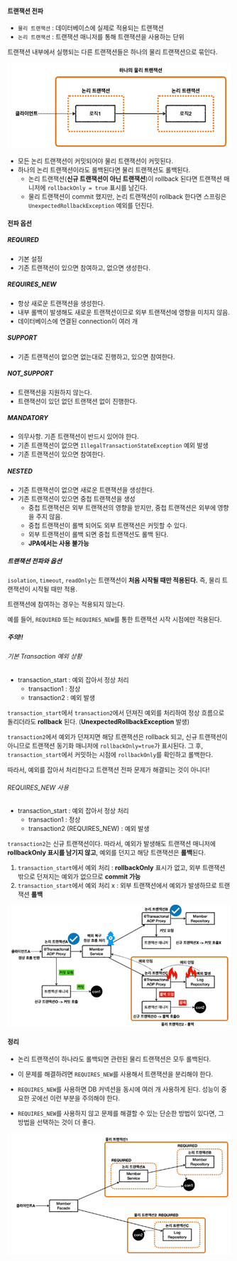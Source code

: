 #### 트랜잭션 전파

- `물리 트랜잭션` : 데이터베이스에 실제로 적용되는 트랜잭션
- `논리 트랜잭션` : 트랜잭션 매니저를 통해 트랜잭션을 사용하는 단위

트랜잭션 내부에서 실행되는 다른 트랜잭션들은 하나의 물리 트랜잭션으로 묶인다.

![image-20240602215436929](../images/image-20240602215436929.png)

- 모든 논리 트랜잭션이 커밋되어야 물리 트랜잭션이 커밋된다.
- 하나의 논리 트랜잭션이라도 롤백된다면 물리 트랜잭션도 롤백된다.
  - 논리 트랜잭션(**신규 트랜잭션이 아닌 트랜잭션**)이 rollback 된다면 트랜잭션 매니저에 `rollbackOnly = true` 표시를 남긴다.
  - 물리 트랜잭션이 commit 했지만, 논리 트랜잭션이 rollback 한다면 스프링은 `UnexpectedRollbackException` 예외를 던진다.



#### 전파 옵션

##### REQUIRED

- 기본 설정
- 기존 트랜잭션이 있으면 참여하고, 없으면 생성한다.



##### REQUIRES_NEW

- 항상 새로운 트랜잭션을 생성한다. 
- 내부 롤백이 발생해도 새로운 트랜잭션이므로 외부 트랜잭션에 영향을 미치지 않음.
- 데이터베이스에 연결된 connection이 여러 개



##### SUPPORT

- 기존 트랜잭션이 없으면 없는대로 진행하고, 있으면 참여한다.



##### NOT_SUPPORT

- 트랜잭션을 지원하지 않는다.
- 트랜잭션이 있던 없던 트랜잭션 없이 진행한다.



##### MANDATORY

- 의무사항. 기존 트랜잭션이 반드시 있어야 한다.
- 기존 트랜잭션이 없으면 `IllegalTransactionStateException` 예외 발생
- 기존 트랜잭션이 있으면 참여한다.



##### NESTED

- 기존 트랜잭션이 없으면 새로운 트랜잭션을 생성한다.
- 기존 트랜잭션이 있으면 중첩 트랜잭션을 생성
  - 중첩 트랜잭션은 외부 트랜잭션의 영향을 받지만, 중첩 트랜잭션은 외부에 영향을 주지 않음.
  - 중첩 트랜잭션이 롤백 되어도 외부 트랜잭션은 커밋할 수 있다.
  - 외부 트랜잭션이 롤백 되면 중첩 트랜잭션도 롤백 된다.
  - **JPA에서는 사용 불가능**



##### 트랜잭션 전파와 옵션

`isolation`, `timeout`, `readOnly`는 트랜잭션이 **처음 시작될 때만 적용된다.** 즉, 물리 트랜잭션이 시작될 때만 적용.

트랜잭션에 참여하는 경우는 적용되지 않는다.

예를 들어, `REQUIRED` 또는 `REQUIRES_NEW`를 통한 트랜잭션 시작 시점에만 적용된다.



##### 주의!!

###### 기본 Transaction 예외 상황

- transaction_start : 예외 잡아서 정상 처리
  - transaction1 : 정상
  - transaction2 : 예외 발생

`transaction_start`에서 `transaction2`에서 던져진 예외를 처리하여 정상 흐름으로 돌리더라도 **rollback** 된다. (**UnexpectedRollbackException** 발생)

`transaction2`에서 예외가 던져지면 해당 트랜잭션은 rollback 되고, 신규 트랜잭션이 아니므로 트랜잭션 동기화 매니저에 `rollbackOnly=true`가 표시된다. 그 후, `transaction_start`에서 커밋하는 시점에 `rollbackOnly`를 확인하고 롤백한다. 

따라서, 예외를 잡아서 처리한다고 트랜잭션 전파 문제가 해결되는 것이 아니다!



###### REQUIRES_NEW 사용

- transaction_start : 예외 잡아서 정상 처리
  - transaction1 : 정상
  - transaction2 (REQUIRES_NEW) : 예외 발생

`transaction2`는 신규 트랜잭션이다. 따라서, 예외가 발생해도 트랜잭션 매니저에 **rollbackOnly 표시를 남기지 않고**, 예외를 던지고 해당 트랜잭션은 **롤백**된다.

1. `transaction_start`에서 예외 처리 : **rollbackOnly** 표시가 없고, 외부 트랜잭션 밖으로 던져지는 예외가 없으므로 **commit 가능**
2. `transaction_start`에서 예외 처리 x : 외부 트랜잭션에서 예외가 발생하므로 트랜잭션 **롤백**

![image-20240603003336407](../images/image-20240603003336407.png)



#### 정리

- 논리 트랜잭션이 하나라도 롤백되면 관련된 물리 트랜잭션은 모두 롤백된다.
- 이 문제를 해결하려면 `REQUIRES_NEW`를 사용해서 트랜잭션을 분리해야 한다.
- `REQUIRES_NEW`를 사용하면 DB 커넥션을 동시에 여러 개 사용하게 된다. 성능이 중요한 곳에선 이런 부분을 주의해야 한다.

- `REQUIRES_NEW`를 사용하지 않고 문제를 해결할 수 있는 단순한 방법이 있다면, 그 방법을 선택하는 것이 더 좋다.

![image-20240603004017253](../images/image-20240603004017253.png)